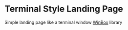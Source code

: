 # Terminal Style Landing Page

Simple landing page like a terminal window [WinBox](https://github.com/nextapps-de/winbox) library

